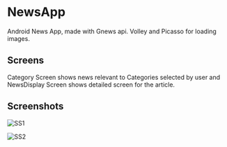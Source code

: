 
# NewsApp 

Android News App, made with Gnews api. Volley and Picasso for loading images. 
## Screens

Category Screen shows news relevant to Categories selected by user and NewsDisplay Screen shows detailed screen for the article.


## Screenshots

![SS1](https://github.com/shuklansh/NewsApp/assets/89148178/c514c36d-4919-4b44-a55b-70cd56a59606#center)

![SS2](https://github.com/shuklansh/NewsApp/assets/89148178/cbe5e739-636d-43ad-a52c-f1cb9d3529e4#center)


